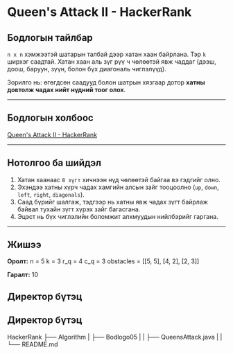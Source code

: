 # Queen's Attack II - HackerRank

## Бодлогын тайлбар

`n x n` хэмжээтэй шатарын талбай дээр хатан хаан байрлана. Тэр `k` ширхэг саадтай. Хатан хаан аль зүг рүү ч чөлөөтэй явж чаддаг (дээш, доош, баруун, зүүн, болон бүх диагональ чиглэлүүд).

Зорилго нь: өгөгдсөн саадууд болон шатрын хязгаар дотор **хатны довтолж чадах нийт нүдний тоог олох**.

---

## Бодлогын холбоос

[Queen's Attack II - HackerRank](https://www.hackerrank.com/challenges/queens-attack-2/problem?isFullScreen=true)

---

## Нотолгоо ба шийдэл

1. Хатан хаанаас `8 зүгт` хичнээн нүд чөлөөтэй байгаа вэ гэдгийг олно.
2. Эхэндээ хатны хүрч чадах хамгийн алсын зайг тооцоолно (`up`, `down`, `left`, `right`, `diagonals`).
3. Саад бүрийг шалгаж, тэдгээр нь хатны явж чадах зүгт байрлаж байвал тухайн зүгт хүрэх зайг багасгана.
4. Эцэст нь бүх чиглэлийн боломжит алхмуудын нийлбэрийг гаргана.

---

## Жишээ

**Оролт:**
n = 5
k = 3
r_q = 4
c_q = 3
obstacles = [[5, 5], [4, 2], [2, 3]]


**Гаралт:**
10


## Директор бүтэц
## Директор бүтэц

HackerRank
    ├── Algorithm
    |   ├── Bodlogo05
    |   |   ├── QueensAttack.java
    |   |   └── README.md